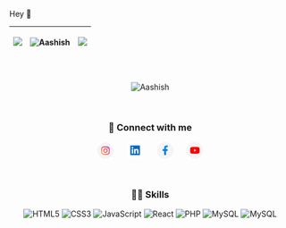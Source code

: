<p>Hey 👋 </p>


<table>
<thead>
<th>
  
<img src="https://github-readme-streak-stats.herokuapp.com/?user=Aashishkumar123&theme=tokyonight"></th>

<th><img align="center" src="https://github-readme-stats.vercel.app/api/top-langs/?username=Aashishkumar123&layout=compact&theme=tokyonight" alt="Aashish" /></th>
  <th><img src="https://github-readme-stats.vercel.app/api?username=Aashishkumar123&theme=tokyonight"></th>
</thead>
</table>


<br />

<p align="center"> <img src="https://komarev.com/ghpvc/?username=Aashishkumar123" alt="Aashish" /> </p> <br />
<h3 align="center"> 💬  Connect with me  </h3>
<p align="center">
<a href="https://www.instagram.com/aashishkumar12376/"><img align="center" src="assets/6097906e06490 4.png" width="30px;"></a> &nbsp;&nbsp;&nbsp;&nbsp;
<a href="https://www.linkedin.com/in/aashish-kumar-30698b145/"><img align="center" src="assets/Group 1.png" width="30px;"></a> &nbsp;&nbsp;&nbsp;&nbsp;
<a href="https://www.facebook.com/profile.php?id=100016942057363"> <img align="center" src="assets/6097906e06490 5.png" width="30px;"></a> &nbsp;&nbsp;&nbsp;&nbsp;
<a href="https://www.youtube.com/channel/UC2nbUg6pG7RgDRnAmw7NzCQ"> <img align="center" src="assets/6097906e06490 3.png" width="30px;"></a> 
</p>
<br>



<h3 align="center">  👨‍💻 Skills </h3>
<div align="center">
  <img alt="HTML5" width="85px" src="https://img.shields.io/badge/HTML5-E34F26?style=for-the-badge&logo=html5&logoColor=white" />
  <img alt="CSS3" width="75px" src="https://img.shields.io/badge/CSS3-1572B6?style=for-the-badge&logo=css3&logoColor=white" />
  <img alt="JavaScript" width="125px" src="https://img.shields.io/badge/JavaScript-F7DF1E?style=for-the-badge&logo=javascript&logoColor=black" />
  <img alt="React" width="86px" src="https://img.shields.io/badge/React-20232A?style=for-the-badge&logo=react&logoColor=61DAFB" />
  <img alt="PHP" width="70px" src="https://img.shields.io/badge/PHP-777BB4?style=for-the-badge&logo=php&logoColor=white" />
  <img alt="MySQL" width="90px" src="https://img.shields.io/badge/MySQL-00000F?style=for-the-badge&logo=mysql&logoColor=white"/>
  <img alt="MySQL" width="90px" src="https://img.shields.io/badge/DJANGO-1D4B33?style=for-the-badge&logo=django&logoColor=white"/>
</div>

<!-- 
<table>

  <thead>
    <td>Languages</td>
    <td><img src="skills/vscode-icons_file-type-python.png" width="60px;"></td>
    <td><img src="skills/logos_javascript.png" width="60px;"></td>
    <td><img src="skills/logos_php.png" width="60px;"></td>
    <td><img src="skills/logos_java.png" width="60px;"></td>
    <td><img src="skills/logos_c.png" width="60px;"></td>
    <td><img src="skills/logos_c-plusplus.png" width="60px;"></td>
  </thead>
  <tr>
    <td>Database</td>
    <td><img src="skills/vscode-icons_file-type-mongo.png" width="45px;"></td>
     <td><img src="skills/logos_postgresql.png" width="30px;"></td>
     <td><img src="skills/logos_mysql.png" width="30px;"></td>
     <td><img src="skills/logos_redis.png" width="30px;"></td>
  </tr>
   <tr>
    <td>DevOps</td>
    <td><img src="skills/logos_github-octocat.png" width="45px;"></td>
     <td><img src="skills/logos_gitlab.png" width="30px;"></td>
     <td><img src="skills/logos_git-icon.png" width="30px;"></td>
     <td><img src="skills/logos_postman.png" width="30px;"></td>
  </tr>
  <tr>
    <td>UI Design</td>
    <td><img src="skills/grommet-icons_figma.png" width="30px;"></td>
     <td><img src="skills/cib_adobe-xd.png" width="30px;"></td>
    <td><img src="skills/cib_canva.png" width="30px;"></td>
  </tr>
  
  <tr>
    <td>Cloud</td>
    <td><img src="skills/logos_digital-ocean.png" width="45px;"></td>
     <td><img src="skills/logos_heroku-icon.png" width="30px;"></td>
  </tr>
</table>
 -->
